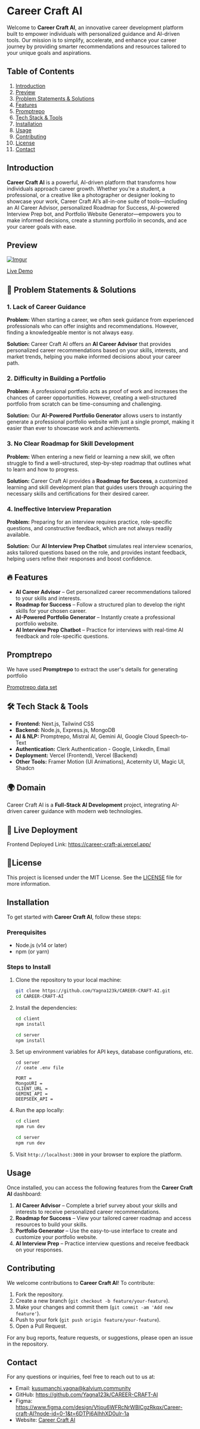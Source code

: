 # Career Craft AI

Welcome to **Career Craft AI**, an innovative career development platform built to empower individuals with personalized guidance and AI-driven tools. Our mission is to simplify, accelerate, and enhance your career journey by providing smarter recommendations and resources tailored to your unique goals and aspirations.

## Table of Contents

1. [Introduction](#introduction)
2. [Preview](#Preview)
3. [Problem Statements & Solutions](#-problem-statements--solutions)
4. [Features](#-features)
5. [Promptrepo](#Promptrepo)
6. [Tech Stack & Tools](#-tech-stack--tools)
7. [Installation](#installation)
8. [Usage](#usage)
9. [Contributing](#contributing)
10. [License](#license)
11. [Contact](#contact)

## Introduction

**Career Craft AI** is a powerful, AI-driven platform that transforms how individuals approach career growth. Whether you're a student, a professional, or a creative like a photographer or designer looking to showcase your work, Career Craft AI’s all-in-one suite of tools—including an AI Career Advisor, personalized Roadmap for Success, AI-powered Interview Prep bot, and Portfolio Website Generator—empowers you to make informed decisions, create a stunning portfolio in seconds, and ace your career goals with ease.

## Preview

[![Imgur](https://imgur.com/KV7fQ5S.gif)](https://career-craft-ai.vercel.app/)

[Live Demo](https://drive.google.com/file/d/1wKXjPixlj3xqicU3jSDNli_BhRgGd0ta/view?usp=sharing)


## 🚀 Problem Statements & Solutions

### 1. Lack of Career Guidance

**Problem:** When starting a career, we often seek guidance from experienced professionals who can offer insights and recommendations. However, finding a knowledgeable mentor is not always easy.

**Solution:** Career Craft AI offers an **AI Career Advisor** that provides personalized career recommendations based on your skills, interests, and market trends, helping you make informed decisions about your career path.

### 2. Difficulty in Building a Portfolio

**Problem:** A professional portfolio acts as proof of work and increases the chances of career opportunities. However, creating a well-structured portfolio from scratch can be time-consuming and challenging.

**Solution:** Our **AI-Powered Portfolio Generator** allows users to instantly generate a professional portfolio website with just a single prompt, making it easier than ever to showcase work and achievements.

### 3. No Clear Roadmap for Skill Development

**Problem:** When entering a new field or learning a new skill, we often struggle to find a well-structured, step-by-step roadmap that outlines what to learn and how to progress.

**Solution:** Career Craft AI provides a **Roadmap for Success**, a customized learning and skill development plan that guides users through acquiring the necessary skills and certifications for their desired career.

### 4. Ineffective Interview Preparation

**Problem:** Preparing for an interview requires practice, role-specific questions, and constructive feedback, which are not always readily available.

**Solution:** Our **AI Interview Prep Chatbot** simulates real interview scenarios, asks tailored questions based on the role, and provides instant feedback, helping users refine their responses and boost confidence.

## 🔥 Features

- **AI Career Advisor** – Get personalized career recommendations tailored to your skills and interests.
- **Roadmap for Success** – Follow a structured plan to develop the right skills for your chosen career.
- **AI-Powered Portfolio Generator** – Instantly create a professional portfolio website.
- **AI Interview Prep Chatbot** – Practice for interviews with real-time AI feedback and role-specific questions.

## Promptrepo

We have used **Promptrepo** to extract the user's details for generating portfolio

[Promptrepo data set](https://docs.google.com/spreadsheets/d/1WNmaCnpeqgD8aNMgVALb3MiVv2MbQvJFx7twd4-uy-A/edit?usp=sharing)

## 🛠 Tech Stack & Tools
- **Frontend:** Next.js, Tailwind CSS  
- **Backend:** Node.js, Express.js, MongoDB  
- **AI & NLP:**  Promptrepo, Mistral AI, Gemini AI, Google Cloud Speech-to-Text
- **Authentication:** Clerk Authentication - Google, LinkedIn, Email
- **Deployment:** Vercel (Frontend), Vercel (Backend)  
- **Other Tools:** Framer Motion (UI Animations), Aceternity UI, Magic UI, Shadcn

## 🌍 Domain  
Career Craft AI is a **Full-Stack AI Development** project, integrating AI-driven career guidance with modern web technologies. 

## 🚀 Live Deployment
Frontend Deployed Link: https://career-craft-ai.vercel.app/

## 📄License

This project is licensed under the MIT License. See the [LICENSE](LICENSE) file for more information.

## Installation

To get started with **Career Craft AI**, follow these steps:

### Prerequisites
- Node.js (v14 or later)
- npm (or yarn)

### Steps to Install

1. Clone the repository to your local machine:

   ```bash
   git clone https://github.com/Yagna123k/CAREER-CRAFT-AI.git
   cd CAREER-CRAFT-AI
   ```

2. Install the dependencies:

   ```bash
   cd client
   npm install
   ```
   ```bash
   cd server
   npm install
   ```

3. Set up environment variables for API keys, database configurations, etc.
   ```
   cd server
   // ceate .env file
   
   PORT =
   MongoURI =
   CLIENT_URL =
   GEMINI_API =
   DEEPSEEK_API = 
   ```

5. Run the app locally:

   ```bash
   cd client
   npm run dev
   ```
   ```bash
   cd server
   npm run dev
   ```

6. Visit `http://localhost:3000` in your browser to explore the platform.

## Usage

Once installed, you can access the following features from the **Career Craft AI** dashboard:

1. **AI Career Advisor** – Complete a brief survey about your skills and interests to receive personalized career recommendations.
2. **Roadmap for Success** – View your tailored career roadmap and access resources to build your skills.
3. **Portfolio Generator** – Use the easy-to-use interface to create and customize your portfolio website.
4. **AI Interview Prep** – Practice interview questions and receive feedback on your responses.

## Contributing

We welcome contributions to **Career Craft AI**! To contribute:

1. Fork the repository.
2. Create a new branch (`git checkout -b feature/your-feature`).
3. Make your changes and commit them (`git commit -am 'Add new feature'`).
4. Push to your fork (`git push origin feature/your-feature`).
5. Open a Pull Request.

For any bug reports, feature requests, or suggestions, please open an issue in the repository.

## Contact

For any questions or inquiries, feel free to reach out to us at:

- Email: kusumanchi.yagna@kalvium.community
- GitHub: https://github.com/Yagna123k/CAREER-CRAFT-AI
- Figma: https://www.figma.com/design/Vtjpu6WFRcNrWBlCgzRkqx/Career-craft-AI?node-id=0-1&t=6DTPj6AIhhXD0ulr-1a
- Website: [Career Craft AI](https://career-craft-ai.vercel.app/)
